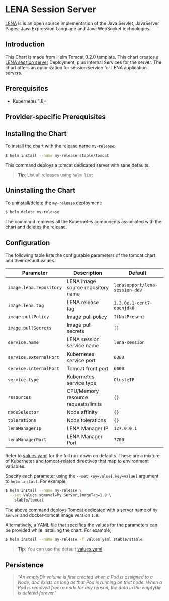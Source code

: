 # LENA Session Server

[LENA](http://devon.lgcns.com/html/lena.html) is is an open source implementation of the Java Servlet, JavaServer Pages, Java Expression Language and Java WebSocket technologies.

## Introduction

This Chart is made from Helm Tomcat 0.2.0 template.
This chart creates a [LENA session server](http://http://devon.lgcns.com/html/lena.html) Deployment, plus Internal Services for the server.
The chart offers an optimization for session service for LENA application servers. 


## Prerequisites

- Kubernetes 1.8+ 

## Provider-specific Prerequisites


## Installing the Chart

To install the chart with the release name `my-release`:

```bash
$ helm install --name my-release stable/tomcat
```

This command deploys a tomcat dedicated server with sane defaults.

> **Tip**: List all releases using `helm list`

## Uninstalling the Chart

To uninstall/delete the `my-release` deployment:

```bash
$ helm delete my-release
```

The command removes all the Kubernetes components associated with the chart and deletes the release.

## Configuration

The following table lists the configurable parameters of the tomcat chart and their default values.

Parameter                       | Description                           | Default
------------------------------- | ------------------------------------- | ----------------------------------------------------------
`image.lena.repository`         | LENA image source repository name     | `lenasupport/lena-session-dev`
`image.lena.tag`                | LENA release tag.                     | `1.3.0e.1-cent7-openjdk8`
`image.pullPolicy`              | Image pull policy                     | `IfNotPresent`
`image.pullSecrets`             | Image pull secrets                    | `[]`
`service.name`                  | LENA session service name             | `lena-session`
`service.externalPort`          | Kubernetes service port               | `6000`
`service.internalPort`          | Tomcat front port                     | `6000`
`service.type`                  | Kubernetes service type               | `ClusteIP`
`resources`                     | CPU/Memory resource requests/limits   | `{}`
`nodeSelector`                  | Node affinity                         | `{}`
`tolerations`                   | Node tolerations                      | `{}`
`lenaManagerIp`                 | LENA Manager IP                       | `127.0.0.1`
`lenaManagerPort`               | LENA Manager Port                     | `7700`

Refer to [values.yaml](values.yaml) for the full run-down on defaults. These are a mixture of Kubernetes and tomcat-related directives that map to environment variables. 

Specify each parameter using the `--set key=value[,key=value]` argument to `helm install`. For example,

```bash
$ helm install --name my-release \
  --set Values.someval=My Server,ImageTag=1.0 \
    stable/tomcat
```

The above command deploys Tomcat dedicated with a server name of `My Server` and docker-tomcat image version `1.0`.

Alternatively, a YAML file that specifies the values for the parameters can be provided while installing the chart. For example,

```bash
$ helm install --name my-release -f values.yaml stable/stable
```

> **Tip**: You can use the default [values.yaml](values.yaml)

## Persistence

> *"An emptyDir volume is first created when a Pod is assigned to a Node, and exists as long as that Pod is running on that node. When a Pod is removed from a node for any reason, the data in the emptyDir is deleted forever."*

